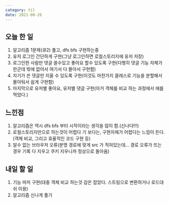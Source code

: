 ```yaml
---
category: til
date: 2021-08-26
---
```


## 오늘 한 일

1. 알고리즘 1문제(큐2) 풀고, dfs bfs 구현하는중
2. 유저 로그인 간단하게 구현(그냥 로그인하면 로컬스토리지에 유저 저장)
3. 로그인한 사람만 뎃글 쓸수있고 좋아요 할수 있도록 구현(다행히 댓글 기능 자체가 한군데 밖에 없어서 여기서 다 몰아서 구현함)
4. 자기가 쓴 댓글만 지울 수 있도록 구현(이것도 마찬가지 클레스로 기능을 분할해서 몰아둬서 쉽게 구현함)
5. 마지막으로 유저별 좋아요, 유저별 댓글 구현(아거 객체를 비교 하는 과정에서 애를 먹었다.)

## 느낀점

1. 알고리즘은 역시 dfs bfs 부터 시작이라는 생각을 많이 함.(신나다!!!)
2. 로컬스토리지만으로 하는것이 어렵다 기 보다는, 구현자체가 어렵다는 느낌이 든다.(객체 비교, 그리고 효율적인 코드 구현 등)
3. 알수 없는 브라우저 오류(분명 경로에 맞게 src 가 적혀있는데... 경로 오류가 뜨는경우 기록 다 지우고 쿠키 지우니까 정상으로 돌아옴)

## 내일 할 일

1. 기능 마저 구현(대충 객체 비교 하는것 감은 잡았다. 스트링으로 변환하거나 로드대쉬 이용)
2. 알고리즘 신나게 풀기
